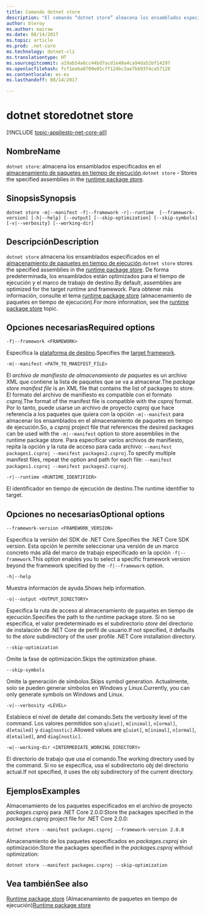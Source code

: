 ```yaml
---
title: Comando dotnet store
description: "El comando “dotnet store” almacena los ensamblados especificados en el almacenamiento de paquetes en tiempo de ejecución."
author: bleroy
ms.author: mairaw
ms.date: 08/14/2017
ms.topic: article
ms.prod: .net-core
ms.technology: dotnet-cli
ms.translationtype: HT
ms.sourcegitcommit: a19ab54a6cc44bd7acd1e40a4ca94da52bf14297
ms.openlocfilehash: fcf1eeba0709e05cff124bc3ae7bb93f4ca57128
ms.contentlocale: es-es
ms.lasthandoff: 08/14/2017

---
```

# <a name="dotnet-store"></a><span data-ttu-id="38309-103">dotnet store</span><span class="sxs-lookup"><span data-stu-id="38309-103">dotnet store</span></span>

[!INCLUDE [topic-appliesto-net-core-all](../../../includes/topic-appliesto-net-core-2plus.md)]

## <a name="name"></a><span data-ttu-id="38309-104">Nombre</span><span class="sxs-lookup"><span data-stu-id="38309-104">Name</span></span>

<span data-ttu-id="38309-105">`dotnet store`: almacena los ensamblados especificados en el [almacenamiento de paquetes en tiempo de ejecución](../deploying/runtime-store.md).</span><span class="sxs-lookup"><span data-stu-id="38309-105">`dotnet store` - Stores the specified assemblies in the [runtime package store](../deploying/runtime-store.md).</span></span>

## <a name="synopsis"></a><span data-ttu-id="38309-106">Sinopsis</span><span class="sxs-lookup"><span data-stu-id="38309-106">Synopsis</span></span>

`dotnet store -m|--manifest -f|--framework -r|--runtime  [--framework-version] [-h|--help] [--output] [--skip-optimization] [--skip-symbols] [-v|--verbosity] [--working-dir]`

## <a name="description"></a><span data-ttu-id="38309-107">Descripción</span><span class="sxs-lookup"><span data-stu-id="38309-107">Description</span></span>

<span data-ttu-id="38309-108">`dotnet store` almacena los ensamblados especificados en el [almacenamiento de paquetes en tiempo de ejecución](../deploying/runtime-store.md).</span><span class="sxs-lookup"><span data-stu-id="38309-108">`dotnet store` stores the specified assemblies in the [runtime package store](../deploying/runtime-store.md).</span></span> <span data-ttu-id="38309-109">De forma predeterminada, los ensamblados están optimizados para el tiempo de ejecución y el marco de trabajo de destino.</span><span class="sxs-lookup"><span data-stu-id="38309-109">By default, assemblies are optimized for the target runtime and framework.</span></span> <span data-ttu-id="38309-110">Para obtener más información, consulte el tema [runtime package store](../deploying/runtime-store.md) (almacenamiento de paquetes en tiempo de ejecución).</span><span class="sxs-lookup"><span data-stu-id="38309-110">For more information, see the [runtime package store](../deploying/runtime-store.md) topic.</span></span>

## <a name="required-options"></a><span data-ttu-id="38309-111">Opciones necesarias</span><span class="sxs-lookup"><span data-stu-id="38309-111">Required options</span></span>

`-f|--framework <FRAMEWORK>`

<span data-ttu-id="38309-112">Especifica la [plataforma de destino](../../standard/frameworks.md).</span><span class="sxs-lookup"><span data-stu-id="38309-112">Specifies the [target framework](../../standard/frameworks.md).</span></span>

`-m|--manifest <PATH_TO_MANIFEST_FILE>`

<span data-ttu-id="38309-113">El *archivo de manifiesto de almacenamiento de paquetes* es un archivo XML que contiene la lista de paquetes que se va a almacenar.</span><span class="sxs-lookup"><span data-stu-id="38309-113">The *package store manifest file* is an XML file that contains the list of packages to store.</span></span> <span data-ttu-id="38309-114">El formato del archivo de manifiesto es compatible con el formato *csproj*.</span><span class="sxs-lookup"><span data-stu-id="38309-114">The format of the manifest file is compatible with the *csproj* format.</span></span> <span data-ttu-id="38309-115">Por lo tanto, puede usarse un archivo de proyecto *csproj* que hace referencia a los paquetes que quiera con la opción `-m|--manifest` para almacenar los ensamblados en el almacenamiento de paquetes en tiempo de ejecución.</span><span class="sxs-lookup"><span data-stu-id="38309-115">So, a *csproj* project file that references the desired packages can be used with the `-m|--manifest` option to store assemblies in the runtime package store.</span></span> <span data-ttu-id="38309-116">Para especificar varios archivos de manifiesto, repita la opción y la ruta de acceso para cada archivo: `--manifest packages1.csproj --manifest packages2.csproj`.</span><span class="sxs-lookup"><span data-stu-id="38309-116">To specify multiple manifest files, repeat the option and path for each file: `--manifest packages1.csproj --manifest packages2.csproj`.</span></span>

`-r|--runtime <RUNTIME_IDENTIFIER>`

<span data-ttu-id="38309-117">El identificador en tiempo de ejecución de destino.</span><span class="sxs-lookup"><span data-stu-id="38309-117">The runtime identifier to target.</span></span>

## <a name="optional-options"></a><span data-ttu-id="38309-118">Opciones no necesarias</span><span class="sxs-lookup"><span data-stu-id="38309-118">Optional options</span></span>

`--framework-version <FRAMEWORK_VERSION>`

<span data-ttu-id="38309-119">Especifica la versión del SDK de .NET Core.</span><span class="sxs-lookup"><span data-stu-id="38309-119">Specifies the .NET Core SDK version.</span></span> <span data-ttu-id="38309-120">Esta opción le permite seleccionar una versión de un marco concreto más allá del marco de trabajo especificado en la opción `-f|--framework`.</span><span class="sxs-lookup"><span data-stu-id="38309-120">This option enables you to select a specific framework version beyond the framework specified by the `-f|--framework` option.</span></span>

`-h|--help`

<span data-ttu-id="38309-121">Muestra información de ayuda.</span><span class="sxs-lookup"><span data-stu-id="38309-121">Shows help information.</span></span>

`-o|--output <OUTPUT_DIRECTORY>`

<span data-ttu-id="38309-122">Especifica la ruta de acceso al almacenamiento de paquetes en tiempo de ejecución.</span><span class="sxs-lookup"><span data-stu-id="38309-122">Specifies the path to the runtime package store.</span></span> <span data-ttu-id="38309-123">Si no se especifica, el valor predeterminado es el subdirectorio *store* del directorio de instalación de .NET Core de perfil de usuario.</span><span class="sxs-lookup"><span data-stu-id="38309-123">If not specified, it defaults to the *store* subdirectory of the user profile .NET Core installation directory.</span></span>

`--skip-optimization`

<span data-ttu-id="38309-124">Omite la fase de optimización.</span><span class="sxs-lookup"><span data-stu-id="38309-124">Skips the optimization phase.</span></span>

`--skip-symbols`

<span data-ttu-id="38309-125">Omite la generación de símbolos.</span><span class="sxs-lookup"><span data-stu-id="38309-125">Skips symbol generation.</span></span> <span data-ttu-id="38309-126">Actualmente, solo se pueden generar símbolos en Windows y Linux.</span><span class="sxs-lookup"><span data-stu-id="38309-126">Currently, you can only generate symbols on Windows and Linux.</span></span>

`-v|--verbosity <LEVEL>`

<span data-ttu-id="38309-127">Establece el nivel de detalle del comando.</span><span class="sxs-lookup"><span data-stu-id="38309-127">Sets the verbosity level of the command.</span></span> <span data-ttu-id="38309-128">Los valores permitidos son `q[uiet]`, `m[inimal]`, `n[ormal]`, `d[etailed]` y `diag[nostic]`.</span><span class="sxs-lookup"><span data-stu-id="38309-128">Allowed values are `q[uiet]`, `m[inimal]`, `n[ormal]`, `d[etailed]`, and `diag[nostic]`.</span></span>

`-w|--working-dir <INTERMEDIATE_WORKING_DIRECTORY>`

<span data-ttu-id="38309-129">El directorio de trabajo que usa el comando.</span><span class="sxs-lookup"><span data-stu-id="38309-129">The working directory used by the command.</span></span> <span data-ttu-id="38309-130">Si no se especifica, usa el subdirectorio *obj* del directorio actual.</span><span class="sxs-lookup"><span data-stu-id="38309-130">If not specified, it uses the *obj* subdirectory of the current directory.</span></span>

## <a name="examples"></a><span data-ttu-id="38309-131">Ejemplos</span><span class="sxs-lookup"><span data-stu-id="38309-131">Examples</span></span>

<span data-ttu-id="38309-132">Almacenamiento de los paquetes especificados en el archivo de proyecto *packages.csproj* para .NET Core 2.0.0:</span><span class="sxs-lookup"><span data-stu-id="38309-132">Store the packages specified in the *packages.csproj* project file for .NET Core 2.0.0:</span></span>

`dotnet store --manifest packages.csproj --framework-version 2.0.0`

<span data-ttu-id="38309-133">Almacenamiento de los paquetes especificados en *packages.csproj* sin optimización:</span><span class="sxs-lookup"><span data-stu-id="38309-133">Store the packages specified in the *packages.csproj* without optimization:</span></span>

`dotnet store --manifest packages.csproj --skip-optimization`

## <a name="see-also"></a><span data-ttu-id="38309-134">Vea también</span><span class="sxs-lookup"><span data-stu-id="38309-134">See also</span></span>

<span data-ttu-id="38309-135">[Runtime package store](../deploying/runtime-store.md) (Almacenamiento de paquetes en tiempo de ejecución)</span><span class="sxs-lookup"><span data-stu-id="38309-135">[Runtime package store](../deploying/runtime-store.md)</span></span>   

